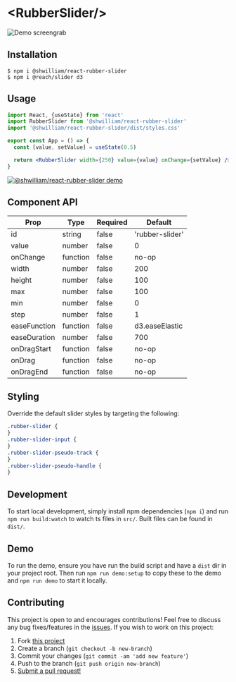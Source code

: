 # \<RubberSlider/\>

![Demo screengrab](https://user-images.githubusercontent.com/38357771/82888522-44b7cf00-9efe-11ea-88d7-7cb4f8df2c36.gif)

## Installation

```shell
$ npm i @shwilliam/react-rubber-slider
$ npm i @reach/slider d3
```

## Usage

```jsx
import React, {useState} from 'react'
import RubberSlider from '@shwilliam/react-rubber-slider'
import '@shwilliam/react-rubber-slider/dist/styles.css'

export const App = () => {
  const [value, setValue] = useState(0.5)

  return <RubberSlider width={250} value={value} onChange={setValue} />
}
```

[![@shwilliam/react-rubber-slider demo](https://codesandbox.io/static/img/play-codesandbox.svg)](https://codesandbox.io/s/gifted-shannon-qed9g?fontsize=14&hidenavigation=1&theme=dark)

## Component API

| Prop         | Type     | Required | Default         |
| ------------ | -------- | -------- | --------------- |
| id           | string   | false    | 'rubber-slider' |
| value        | number   | false    | 0               |
| onChange     | function | false    | no-op           |
| width        | number   | false    | 200             |
| height       | number   | false    | 100             |
| max          | number   | false    | 100             |
| min          | number   | false    | 0               |
| step         | number   | false    | 1               |
| easeFunction | function | false    | d3.easeElastic  |
| easeDuration | number   | false    | 700             |
| onDragStart  | function | false    | no-op           |
| onDrag       | function | false    | no-op           |
| onDragEnd    | function | false    | no-op           |

## Styling

Override the default slider styles by targeting the following:

```css
.rubber-slider {
}
.rubber-slider-input {
}
.rubber-slider-pseudo-track {
}
.rubber-slider-pseudo-handle {
}
```

## Development

To start local development, simply install npm dependencies (`npm i`) and run `npm run build:watch` to watch ts files in `src/`. Built files can be found in `dist/`.

## Demo

To run the demo, ensure you have run the build script and have a `dist` dir in your project root. Then run `npm run demo:setup` to copy these to the demo and `npm run demo` to start it locally.

## Contributing

This project is open to and encourages contributions! Feel free to discuss any bug fixes/features in the [issues](https://github.com/shwilliam/react-rubber-slider/issues). If you wish to work on this project:

1. Fork [this project](https://github.com/shwilliam/react-rubber-slider)
2. Create a branch (`git checkout -b new-branch`)
3. Commit your changes (`git commit -am 'add new feature'`)
4. Push to the branch (`git push origin new-branch`)
5. [Submit a pull request!](https://github.com/shwilliam/react-rubber-slider/pull/new/master)
